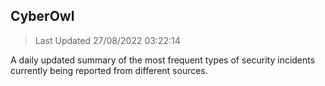 ## CyberOwl 
> Last Updated 27/08/2022 03:22:14 


A daily updated summary of the most frequent types of security incidents currently being reported from different sources.

